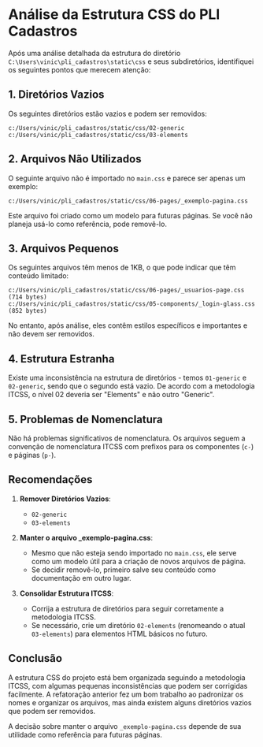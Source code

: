 # Análise da Estrutura CSS do PLI Cadastros

Após uma análise detalhada da estrutura do diretório `C:\Users\vinic\pli_cadastros\static\css` e seus subdiretórios, identifiquei os seguintes pontos que merecem atenção:

## 1. Diretórios Vazios

Os seguintes diretórios estão vazios e podem ser removidos:

```
c:/Users/vinic/pli_cadastros/static/css/02-generic
c:/Users/vinic/pli_cadastros/static/css/03-elements
```

## 2. Arquivos Não Utilizados

O seguinte arquivo não é importado no `main.css` e parece ser apenas um exemplo:

```
c:/Users/vinic/pli_cadastros/static/css/06-pages/_exemplo-pagina.css
```

Este arquivo foi criado como um modelo para futuras páginas. Se você não planeja usá-lo como referência, pode removê-lo.

## 3. Arquivos Pequenos

Os seguintes arquivos têm menos de 1KB, o que pode indicar que têm conteúdo limitado:

```
c:/Users/vinic/pli_cadastros/static/css/06-pages/_usuarios-page.css (714 bytes)
c:/Users/vinic/pli_cadastros/static/css/05-components/_login-glass.css (852 bytes)
```

No entanto, após análise, eles contêm estilos específicos e importantes e não devem ser removidos.

## 4. Estrutura Estranha

Existe uma inconsistência na estrutura de diretórios - temos `01-generic` e `02-generic`, sendo que o segundo está vazio. De acordo com a metodologia ITCSS, o nível 02 deveria ser "Elements" e não outro "Generic".

## 5. Problemas de Nomenclatura

Não há problemas significativos de nomenclatura. Os arquivos seguem a convenção de nomenclatura ITCSS com prefixos para os componentes (`c-`) e páginas (`p-`).

## Recomendações

1. **Remover Diretórios Vazios**: 
   - `02-generic`
   - `03-elements`

2. **Manter o arquivo _exemplo-pagina.css**:
   - Mesmo que não esteja sendo importado no `main.css`, ele serve como um modelo útil para a criação de novos arquivos de página.
   - Se decidir removê-lo, primeiro salve seu conteúdo como documentação em outro lugar.

3. **Consolidar Estrutura ITCSS**:
   - Corrija a estrutura de diretórios para seguir corretamente a metodologia ITCSS.
   - Se necessário, crie um diretório `02-elements` (renomeando o atual `03-elements`) para elementos HTML básicos no futuro.

## Conclusão

A estrutura CSS do projeto está bem organizada seguindo a metodologia ITCSS, com algumas pequenas inconsistências que podem ser corrigidas facilmente. A refatoração anterior fez um bom trabalho ao padronizar os nomes e organizar os arquivos, mas ainda existem alguns diretórios vazios que podem ser removidos.

A decisão sobre manter o arquivo `_exemplo-pagina.css` depende de sua utilidade como referência para futuras páginas.
